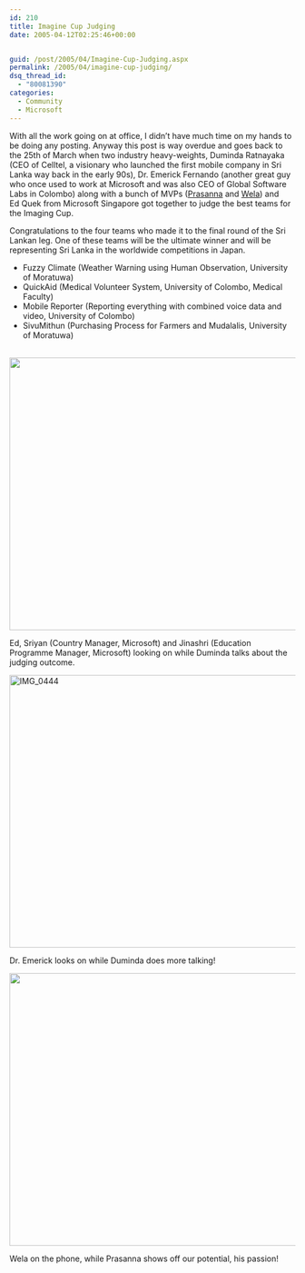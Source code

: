 ```yaml
---
id: 210
title: Imagine Cup Judging
date: 2005-04-12T02:25:46+00:00


guid: /post/2005/04/Imagine-Cup-Judging.aspx
permalink: /2005/04/imagine-cup-judging/
dsq_thread_id:
  - "80081390"
categories:
  - Community
  - Microsoft
---
```

<p>With all the work going on at office, I didn&rsquo;t have much time on my hands to be doing any posting. Anyway this post is way overdue and goes back to the 25th of March when two industry heavy-weights, Duminda Ratnayaka (CEO of&nbsp;Celltel, a visionary who&nbsp;launched the first mobile company in Sri Lanka way back in the early 90s), Dr. Emerick Fernando (another great guy who once used to work at Microsoft&nbsp;and was also CEO of Global Software Labs in Colombo) along with&nbsp;a bunch of MVPs (<a href="http://thedeveloper.blogspot.com/">Prasanna</a> and <a href="http://www.welasharp.net/">Wela</a>) and Ed&nbsp;Quek from Microsoft Singapore got together to judge the best teams for the Imaging Cup.</p>
<p>Congratulations to the four teams who made it to the final round of the Sri Lankan leg. One of these teams will be the ultimate winner and will be representing Sri Lanka in the worldwide competitions in Japan.</p>
<ul>
<li>Fuzzy Climate (Weather Warning using Human Observation, University of Moratuwa)</li>
<li>QuickAid (Medical Volunteer System,&nbsp;University of Colombo, Medical Faculty)</li>
<li>Mobile Reporter (Reporting everything with combined voice data and video, University of Colombo)</li>
<li>SivuMithun (Purchasing Process for Farmers and Mudalalis, University of Moratuwa)<br />&nbsp; </li></ul>
<p><img height="480" alt="" src="http://www.merill.net/wp-content/uploads/contentbinary/IMG_0446_small.jpg" width="640" border="0" /></p>
<p>Ed, Sriyan (Country Manager, Microsoft) and&nbsp;Jinashri (Education Programme Manager, Microsoft)&nbsp;looking on while Duminda talks about the judging outcome.</p>
<p><img height="480" alt="IMG_0444" src="http://www.merill.net/wp-content/uploads/contentbinary/IMG_0444_small.jpg" width="640" border="0" /></p>
<p>Dr. Emerick looks on while Duminda does more talking!</p>
<p><img height="480" alt="" src="http://www.merill.net/wp-content/uploads/contentbinary/IMG_0445_small.jpg" width="640" border="0" /></p>
<p>Wela on the phone, while Prasanna shows off our potential, his passion!</p>